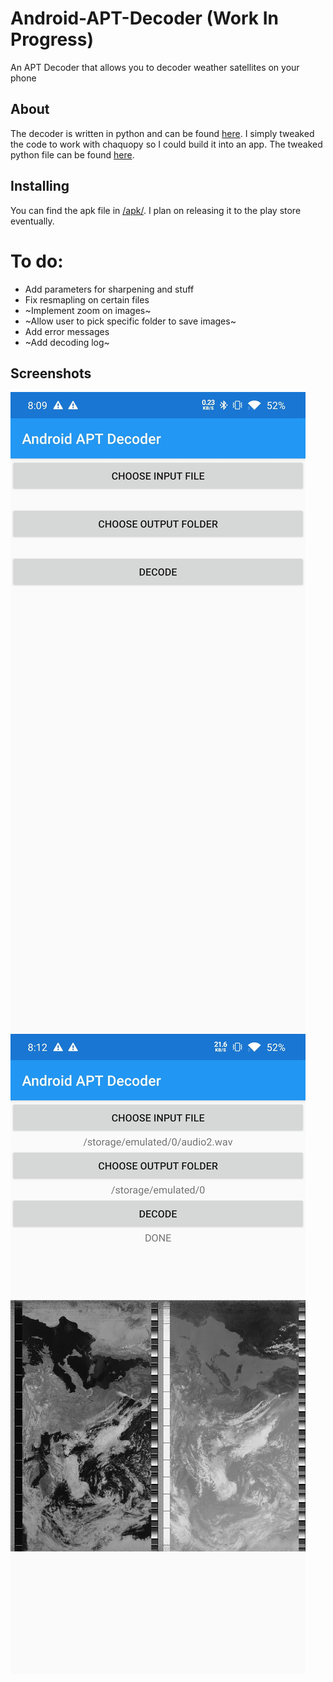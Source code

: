 # Android-APT-Decoder (Work In Progress)
An APT Decoder that allows you to decoder weather satellites on your phone

## About
The decoder is written in python and can be found [here](https://github.com/Chemfinn/apitran-improved/tree/master/apitran-improved). I simply tweaked the code to work with chaquopy so I could build it into an app. The tweaked python file can be found [here](https://github.com/Blobtoe/Android-APT-Decoder/blob/master/app/src/main/python/app.py).

## Installing
You can find the apk file in [/apk/](https://github.com/Blobtoe/Android-APT-Decoder/blob/master/apk/APT%20Decoder.apk). I plan on releasing it to the play store eventually.

# To do:
  - Add parameters for sharpening and stuff
  - Fix resmapling on certain files
  - ~Implement zoom on images~
  - ~Allow user to pick specific folder to save images~
  - Add error messages
  - ~Add decoding log~

## Screenshots
![](https://github.com/Blobtoe/Android-APT-Decoder/blob/master/Screenshot_1.jpg)
![](https://github.com/Blobtoe/Android-APT-Decoder/blob/master/Screenshot_2.jpg)
